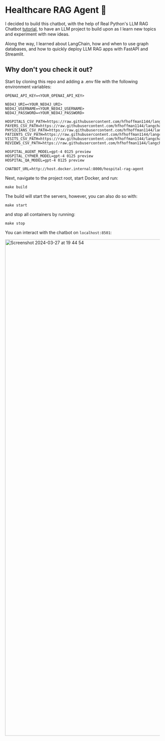 # Healthcare RAG Agent 🤖

I decided to build this chatbot, with the help of Real Python's LLM RAG Chatbot [tutorial](https://realpython.com/build-llm-rag-chatbot-with-langchain), to have an LLM project to build upon as I learn new topics and experiment with new ideas.

Along the way, I learned about LangChain, how and when to use graph databases, and how to quickly deploy LLM RAG apps with FastAPI and Streamlit.


## Why don't you check it out? 

Start by cloning this repo and adding a .env file with the following environment variables:

```
OPENAI_API_KEY=<YOUR_OPENAI_API_KEY>

NEO4J_URI=<YOUR_NEO4J_URI>
NEO4J_USERNAME=<YOUR_NEO4J_USERNAME>
NEO4J_PASSWORD=<YOUR_NEO4J_PASSWORD>

HOSPITALS_CSV_PATH=https://raw.githubusercontent.com/hfhoffman1144/langchain_neo4j_rag_app/main/data/hospitals.csv
PAYERS_CSV_PATH=https://raw.githubusercontent.com/hfhoffman1144/langchain_neo4j_rag_app/main/data/payers.csv
PHYSICIANS_CSV_PATH=https://raw.githubusercontent.com/hfhoffman1144/langchain_neo4j_rag_app/main/data/physicians.csv
PATIENTS_CSV_PATH=https://raw.githubusercontent.com/hfhoffman1144/langchain_neo4j_rag_app/main/data/patients.csv
VISITS_CSV_PATH=https://raw.githubusercontent.com/hfhoffman1144/langchain_neo4j_rag_app/main/data/visits.csv
REVIEWS_CSV_PATH=https://raw.githubusercontent.com/hfhoffman1144/langchain_neo4j_rag_app/main/data/reviews.csv

HOSPITAL_AGENT_MODEL=gpt-4 0125 preview
HOSPITAL_CYPHER_MODEL=gpt-4 0125 preview
HOSPITAL_QA_MODEL=gpt-4 0125 preview

CHATBOT_URL=http://host.docker.internal:8000/hospital-rag-agent
```

Next, navigate to the project root, start Docker, and run:

```
make build
```

The build will start the servers, however, you can also do so with:

```
make start
```

and stop all containers by running:

```
make stop
```

You can interact with the chatbot on `localhost:8501`:

<img width="1614" alt="Screenshot 2024-03-27 at 19 44 54" src="https://github.com/asanmateu/healthcare-rag-chatbot/assets/62403518/ef6de300-5dbd-41a0-b89f-34fbe94473bf">
